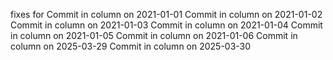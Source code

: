 fixes for 
Commit in column on 2021-01-01
Commit in column on 2021-01-02
Commit in column on 2021-01-03
Commit in column on 2021-01-04
Commit in column on 2021-01-05
Commit in column on 2021-01-06
Commit in column on 2025-03-29
Commit in column on 2025-03-30
